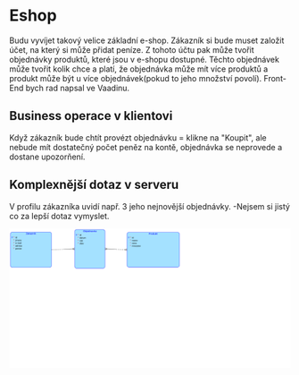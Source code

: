 # Eshop
Budu vyvíjet takový velice základní e-shop. Zákazník si bude muset založit účet, na který si může přidat peníze. Z tohoto účtu pak může tvořit objednávky produktů, které jsou v e-shopu dostupné. Těchto objednávek může tvořit kolik chce a platí, že objednávka může mít více produktů a produkt může být u více objednávek(pokud to jeho množství povolí). Front-End bych rad napsal ve Vaadinu.

## Business operace v klientovi
Když zákazník bude chtít provézt objednávku = klikne na "Koupit", ale nebude mít dostatečný počet peněz na kontě, objednávka se neprovede a dostane upozorňení.

## Komplexnější dotaz v serveru
V profilu zákazníka uvidí např. 3 jeho nejnovější objednávky.
    -Nejsem si jistý co za lepší dotaz vymyslet.

<img src="diagram.png">
